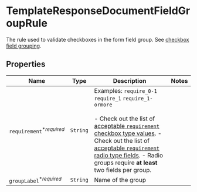 

# TemplateResponseDocumentFieldGroupRule

The rule used to validate checkboxes in the form field group. See [checkbox field grouping](/api/reference/constants/#checkbox-field-grouping).

## Properties

| Name | Type | Description | Notes |
|------------ | ------------- | ------------- | -------------|
| `requirement`<sup>*_required_</sup> | ```String``` |  Examples: `require_0-1` `require_1` `require_1-ormore`<br><br>- Check out the list of [acceptable `requirement` checkbox type values](/api/reference/constants/#checkbox-field-grouping). - Check out the list of [acceptable `requirement` radio type fields](/api/reference/constants/#radio-field-grouping). - Radio groups require **at least** two fields per group.  |  |
| `groupLabel`<sup>*_required_</sup> | ```String``` |  Name of the group  |  |



